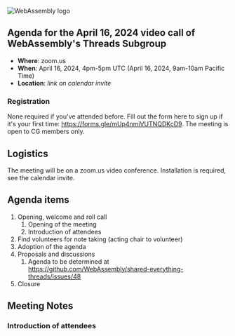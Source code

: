 ![WebAssembly logo](/images/WebAssembly.png)

## Agenda for the April 16, 2024 video call of WebAssembly's Threads Subgroup

- **Where**: zoom.us
- **When**: April 16, 2024, 4pm-5pm UTC (April 16, 2024, 9am-10am Pacific Time)
- **Location**: *link on calendar invite*

### Registration

None required if you've attended before. Fill out the form here to sign up if
it's your first time: https://forms.gle/mUp4nmiVUTNQDKcD9. The meeting is open
to CG members only.

## Logistics

The meeting will be on a zoom.us video conference.
Installation is required, see the calendar invite.

## Agenda items

1. Opening, welcome and roll call
    1. Opening of the meeting
    1. Introduction of attendees
1. Find volunteers for note taking (acting chair to volunteer)
1. Adoption of the agenda
1. Proposals and discussions
    1. Agenda to be determined at https://github.com/WebAssembly/shared-everything-threads/issues/48
1. Closure

## Meeting Notes

### Introduction of attendees
